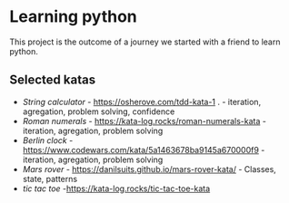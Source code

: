 # Learning python
This project is the outcome of a journey we started with a friend to learn python.


## Selected katas
* *String calculator* - https://osherove.com/tdd-kata-1 . - iteration, agregation, problem solving, confidence
* *Roman numerals* - https://kata-log.rocks/roman-numerals-kata - iteration, agregation, problem solving 
* *Berlin clock* - https://www.codewars.com/kata/5a1463678ba9145a670000f9 - iteration, agregation, problem solving
* *Mars rover* - https://danilsuits.github.io/mars-rover-kata/ - Classes, state, patterns
* *tic tac toe* -https://kata-log.rocks/tic-tac-toe-kata
